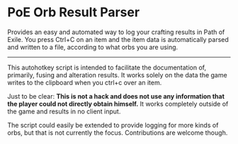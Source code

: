 # PoE Orb Result Parser
Provides an easy and automated way to log your crafting results in Path of Exile. You press Ctrl+C on an item and the item data is automatically parsed and written to a file, according to what orbs you are using.

---------------------

This autohotkey script is intended to facilitate the documentation of, primarily, fusing and alteration results.
It works solely on the data the game writes to the clipboard when you ctrl+c over an item.

Just to be clear: **This is not a hack and does not use any information that the player could not directly obtain himself.** It works completely outside of the game and results in no client input.


The script could easily be extended to provide logging for more kinds of orbs, but that is not currently the focus. Contributions are welcome though.
